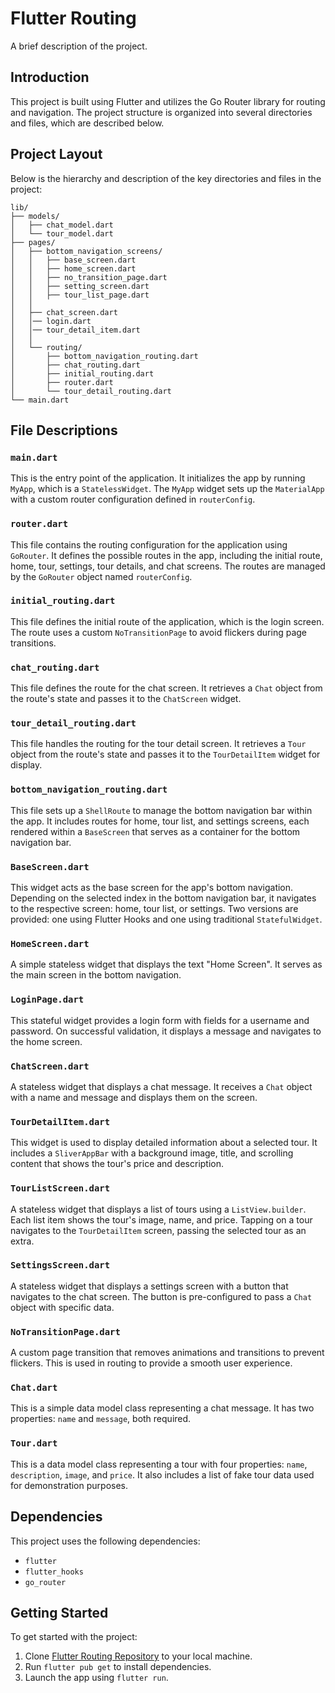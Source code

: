 

# Flutter Routing

A brief description of the project.

## Introduction

This project is built using Flutter and utilizes the Go Router library for routing and navigation. The project structure is organized into several directories and files, which are described below.

## Project Layout

Below is the hierarchy and description of the key directories and files in the project:

```plaintext
lib/
├── models/
│   ├── chat_model.dart
│   └── tour_model.dart
├── pages/
│   ├── bottom_navigation_screens/
│   │   ├── base_screen.dart
│   │   ├── home_screen.dart
│   │   ├── no_transition_page.dart
│   │   ├── setting_screen.dart
│   │   ├── tour_list_page.dart
│   │   
│   ├── chat_screen.dart
│   │── login.dart
│   │── tour_detail_item.dart
│   │
│   └── routing/
│       ├── bottom_navigation_routing.dart
│       ├── chat_routing.dart
│       ├── initial_routing.dart
│       ├── router.dart
│       └── tour_detail_routing.dart
└── main.dart
```

## File Descriptions

### `main.dart`
This is the entry point of the application. It initializes the app by running `MyApp`, which is a `StatelessWidget`. The `MyApp` widget sets up the `MaterialApp` with a custom router configuration defined in `routerConfig`.

### `router.dart`
This file contains the routing configuration for the application using `GoRouter`. It defines the possible routes in the app, including the initial route, home, tour, settings, tour details, and chat screens. The routes are managed by the `GoRouter` object named `routerConfig`.

### `initial_routing.dart`
This file defines the initial route of the application, which is the login screen. The route uses a custom `NoTransitionPage` to avoid flickers during page transitions.

### `chat_routing.dart`
This file defines the route for the chat screen. It retrieves a `Chat` object from the route's state and passes it to the `ChatScreen` widget.

### `tour_detail_routing.dart`
This file handles the routing for the tour detail screen. It retrieves a `Tour` object from the route's state and passes it to the `TourDetailItem` widget for display.

### `bottom_navigation_routing.dart`
This file sets up a `ShellRoute` to manage the bottom navigation bar within the app. It includes routes for home, tour list, and settings screens, each rendered within a `BaseScreen` that serves as a container for the bottom navigation bar.

### `BaseScreen.dart`
This widget acts as the base screen for the app's bottom navigation. Depending on the selected index in the bottom navigation bar, it navigates to the respective screen: home, tour list, or settings. Two versions are provided: one using Flutter Hooks and one using traditional `StatefulWidget`.

### `HomeScreen.dart`
A simple stateless widget that displays the text "Home Screen". It serves as the main screen in the bottom navigation.

### `LoginPage.dart`
This stateful widget provides a login form with fields for a username and password. On successful validation, it displays a message and navigates to the home screen.

### `ChatScreen.dart`
A stateless widget that displays a chat message. It receives a `Chat` object with a name and message and displays them on the screen.

### `TourDetailItem.dart`
This widget is used to display detailed information about a selected tour. It includes a `SliverAppBar` with a background image, title, and scrolling content that shows the tour's price and description.

### `TourListScreen.dart`
A stateless widget that displays a list of tours using a `ListView.builder`. Each list item shows the tour's image, name, and price. Tapping on a tour navigates to the `TourDetailItem` screen, passing the selected tour as an extra.

### `SettingsScreen.dart`
A stateless widget that displays a settings screen with a button that navigates to the chat screen. The button is pre-configured to pass a `Chat` object with specific data.

### `NoTransitionPage.dart`
A custom page transition that removes animations and transitions to prevent flickers. This is used in routing to provide a smooth user experience.

### `Chat.dart`
This is a simple data model class representing a chat message. It has two properties: `name` and `message`, both required.

### `Tour.dart`
This is a data model class representing a tour with four properties: `name`, `description`, `image`, and `price`. It also includes a list of fake tour data used for demonstration purposes.

## Dependencies

This project uses the following dependencies:

* `flutter`
* `flutter_hooks`
* `go_router`

## Getting Started

To get started with the project:

1. Clone [Flutter Routing Repository](https://github.com/sepehrTabeian/Flutter-Routing)
 to your local machine.
2. Run `flutter pub get` to install dependencies.
3. Launch the app using `flutter run`.
